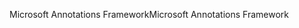 <span data-ttu-id="7642a-101">Microsoft Annotations Framework</span><span class="sxs-lookup"><span data-stu-id="7642a-101">Microsoft Annotations Framework</span></span>